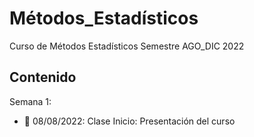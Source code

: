 # Métodos_Estadísticos
Curso de Métodos Estadísticos Semestre AGO_DIC 2022

## Contenido
Semana 1:

+ :dart: 08/08/2022: Clase Inicio: Presentación del curso
